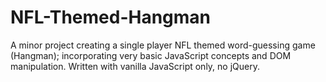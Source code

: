 # NFL-Themed-Hangman

A minor project creating a single player NFL themed word-guessing game (Hangman); incorporating very basic JavaScript concepts and DOM manipulation. Written with vanilla JavaScript only, no jQuery.
